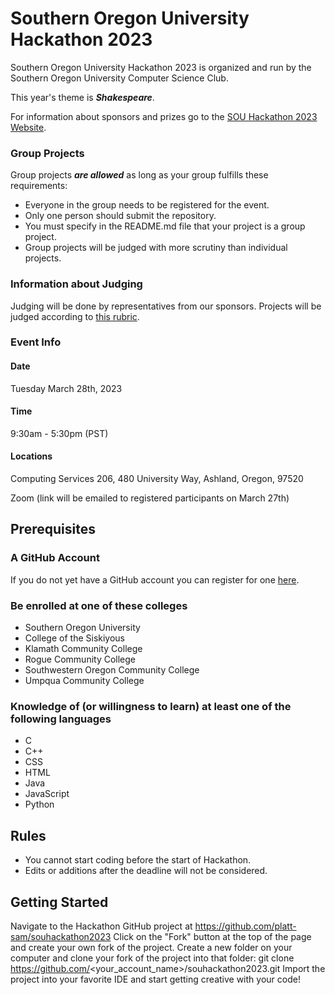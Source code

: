 # Southern Oregon University Hackathon 2023

Southern Oregon University Hackathon 2023 is organized and run by the Southern Oregon University Computer Science Club.

This year's theme is ***Shakespeare***.

For information about sponsors and prizes go to the [SOU Hackathon 2023 Website](https://nimogen.github.io/SOU2023Hackathon).

### Group Projects

Group projects ***are allowed*** as long as your group fulfills these requirements:
* Everyone in the group needs to be registered for the event.
* Only one person should submit the repository.
* You must specify in the README.md file that your project is a group project.
* Group projects will be judged with more scrutiny than individual projects.

### Information about Judging

Judging will be done by representatives from our sponsors. Projects will be judged according to [this rubric](https://docs.google.com/document/d/1T6CsYdZl9Kc5io2TSmg2rnNjFCir7HaU24Tms49SGp0/edit?usp=sharing).

### Event Info
#### Date

Tuesday March 28th, 2023

#### Time
9:30am - 5:30pm (PST)

#### Locations
Computing Services 206, 480 University Way, Ashland, Oregon, 97520

Zoom (link will be emailed to registered participants on March 27th)

## Prerequisites
### A GitHub Account

If you do not yet have a GitHub account you can register for one [here](https://github.com/signup).

### Be enrolled at one of these colleges

* Southern Oregon University
* College of the Siskiyous
* Klamath Community College
* Rogue Community College
* Southwestern Oregon Community College
* Umpqua Community College

### Knowledge of (or willingness to learn) at least one of the following languages

* C
* C++
* CSS
* HTML
* Java
* JavaScript
* Python

## Rules
* You cannot start coding before the start of Hackathon.
* Edits or additions after the deadline will not be considered.

## Getting Started

Navigate to the Hackathon GitHub project at https://github.com/platt-sam/souhackathon2023
Click on the "Fork" button at the top of the page and create your own fork of the project.
Create a new folder on your computer and clone your fork of the project into that folder:
git clone https://github.com/<your_account_name>/souhackathon2023.git
Import the project into your favorite IDE and start getting creative with your code!
